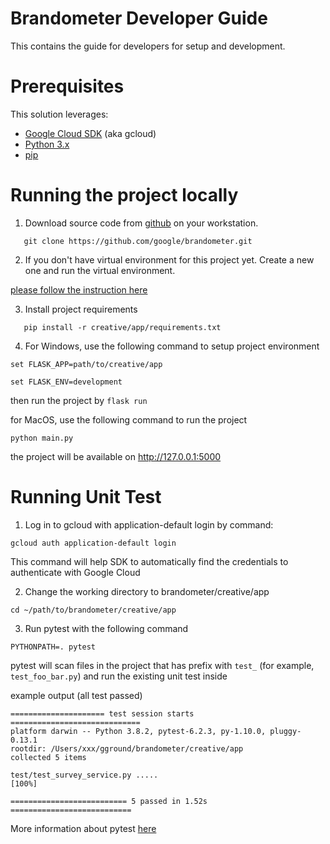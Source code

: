 # Brandometer Developer Guide

This contains the guide for developers for setup and development.

# Prerequisites

This solution leverages:
* [Google Cloud SDK](https://cloud.google.com/sdk/) (aka gcloud)
* [Python 3.x](https://www.python.org/downloads/)
* [pip](https://bootstrap.pypa.io/get-pip.py)

# Running the project locally

1. Download source code from [github](https://github.com/google/brandometer) on your workstation.

```shell
   git clone https://github.com/google/brandometer.git
```

2. If you don't have virtual environment for this project yet. Create a new one and run the virtual environment.

[please follow the instruction here](https://docs.python.org/3/tutorial/venv.html)

3. Install project requirements

```shell
   pip install -r creative/app/requirements.txt
```

4. For Windows, use the following command to setup project environment

```set FLASK_APP=path/to/creative/app```

```set FLASK_ENV=development```

then run the project by `flask run`

for MacOS, use the following command to run the project

```python main.py```

the project will be available on http://127.0.0.1:5000

# Running Unit Test

1. Log in to gcloud with application-default login by command:

```gcloud auth application-default login```

This command will help SDK to automatically find the credentials to authenticate with Google Cloud

2. Change the working directory to brandometer/creative/app

```cd ~/path/to/brandometer/creative/app```

3. Run pytest with the following command

```PYTHONPATH=. pytest```

pytest will scan files in the project that has prefix with `test_` (for example, `test_foo_bar.py`) and run the existing unit test inside

example output (all test passed)

```
===================== test session starts =============================
platform darwin -- Python 3.8.2, pytest-6.2.3, py-1.10.0, pluggy-0.13.1
rootdir: /Users/xxx/gground/brandometer/creative/app
collected 5 items

test/test_survey_service.py .....                                [100%]

========================== 5 passed in 1.52s ===========================
```

More information about pytest [here](https://docs.pytest.org/en/6.2.x/index.html)